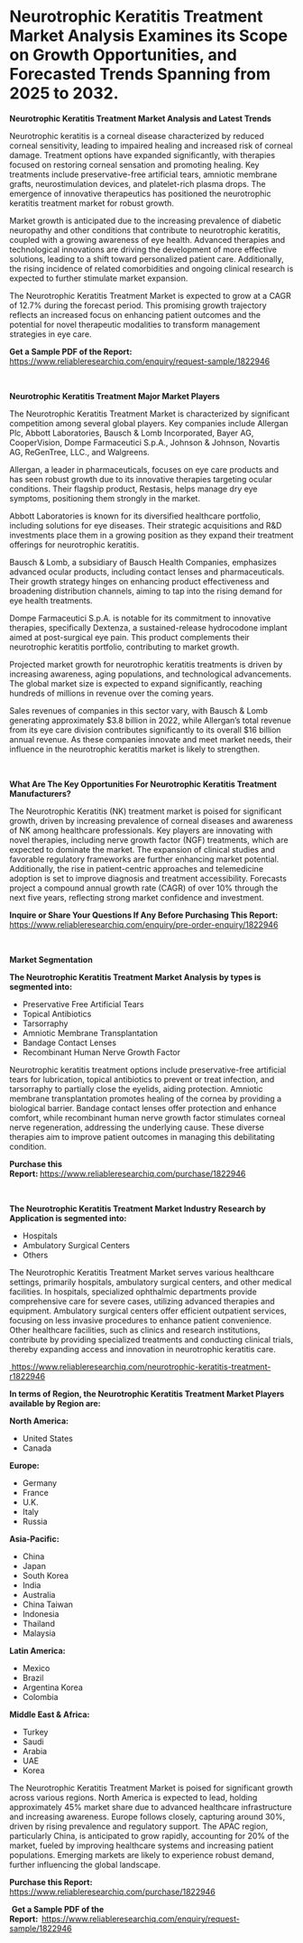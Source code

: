 <p><h1>Neurotrophic Keratitis Treatment Market Analysis Examines its Scope on Growth Opportunities, and Forecasted Trends Spanning from 2025 to 2032.</h1></p><p><strong>Neurotrophic Keratitis Treatment Market Analysis and Latest Trends</strong></p>
<p><p>Neurotrophic keratitis is a corneal disease characterized by reduced corneal sensitivity, leading to impaired healing and increased risk of corneal damage. Treatment options have expanded significantly, with therapies focused on restoring corneal sensation and promoting healing. Key treatments include preservative-free artificial tears, amniotic membrane grafts, neurostimulation devices, and platelet-rich plasma drops. The emergence of innovative therapeutics has positioned the neurotrophic keratitis treatment market for robust growth.</p><p>Market growth is anticipated due to the increasing prevalence of diabetic neuropathy and other conditions that contribute to neurotrophic keratitis, coupled with a growing awareness of eye health. Advanced therapies and technological innovations are driving the development of more effective solutions, leading to a shift toward personalized patient care. Additionally, the rising incidence of related comorbidities and ongoing clinical research is expected to further stimulate market expansion.</p><p>The Neurotrophic Keratitis Treatment Market is expected to grow at a CAGR of 12.7% during the forecast period. This promising growth trajectory reflects an increased focus on enhancing patient outcomes and the potential for novel therapeutic modalities to transform management strategies in eye care.</p></p>
<p><strong>Get a Sample PDF of the Report:&nbsp;</strong> <a href="https://www.reliableresearchiq.com/enquiry/request-sample/1822946?utm_campaign=3081&utm_medium=2&utm_source=Github&utm_content=ia&utm_term=12042025&utm_id=neurotrophic-keratitis-treatment">https://www.reliableresearchiq.com/enquiry/request-sample/1822946</a></p>
<p>&nbsp;</p>
<p><strong>Neurotrophic Keratitis Treatment Major Market Players</strong></p>
<p><p>The Neurotrophic Keratitis Treatment Market is characterized by significant competition among several global players. Key companies include Allergan Plc, Abbott Laboratories, Bausch & Lomb Incorporated, Bayer AG, CooperVision, Dompe Farmaceutici S.p.A., Johnson & Johnson, Novartis AG, ReGenTree, LLC., and Walgreens.</p><p>Allergan, a leader in pharmaceuticals, focuses on eye care products and has seen robust growth due to its innovative therapies targeting ocular conditions. Their flagship product, Restasis, helps manage dry eye symptoms, positioning them strongly in the market.</p><p>Abbott Laboratories is known for its diversified healthcare portfolio, including solutions for eye diseases. Their strategic acquisitions and R&D investments place them in a growing position as they expand their treatment offerings for neurotrophic keratitis.</p><p>Bausch & Lomb, a subsidiary of Bausch Health Companies, emphasizes advanced ocular products, including contact lenses and pharmaceuticals. Their growth strategy hinges on enhancing product effectiveness and broadening distribution channels, aiming to tap into the rising demand for eye health treatments.</p><p>Dompe Farmaceutici S.p.A. is notable for its commitment to innovative therapies, specifically Dextenza, a sustained-release hydrocodone implant aimed at post-surgical eye pain. This product complements their neurotrophic keratitis portfolio, contributing to market growth.</p><p>Projected market growth for neurotrophic keratitis treatments is driven by increasing awareness, aging populations, and technological advancements. The global market size is expected to expand significantly, reaching hundreds of millions in revenue over the coming years.</p><p>Sales revenues of companies in this sector vary, with Bausch & Lomb generating approximately $3.8 billion in 2022, while Allergan’s total revenue from its eye care division contributes significantly to its overall $16 billion annual revenue. As these companies innovate and meet market needs, their influence in the neurotrophic keratitis market is likely to strengthen.</p></p>
<p>&nbsp;</p>
<p><strong>What Are The Key Opportunities For Neurotrophic Keratitis Treatment Manufacturers?</strong></p>
<p><p>The Neurotrophic Keratitis (NK) treatment market is poised for significant growth, driven by increasing prevalence of corneal diseases and awareness of NK among healthcare professionals. Key players are innovating with novel therapies, including nerve growth factor (NGF) treatments, which are expected to dominate the market. The expansion of clinical studies and favorable regulatory frameworks are further enhancing market potential. Additionally, the rise in patient-centric approaches and telemedicine adoption is set to improve diagnosis and treatment accessibility. Forecasts project a compound annual growth rate (CAGR) of over 10% through the next five years, reflecting strong market confidence and investment.</p></p>
<p><strong>Inquire or Share Your Questions If Any Before Purchasing This Report:</strong> <a href="https://www.reliableresearchiq.com/enquiry/pre-order-enquiry/1822946?utm_campaign=3081&utm_medium=2&utm_source=Github&utm_content=ia&utm_term=12042025&utm_id=neurotrophic-keratitis-treatment">https://www.reliableresearchiq.com/enquiry/pre-order-enquiry/1822946</a></p>
<p>&nbsp;</p>
<p><strong>Market Segmentation</strong></p>
<p><strong>The Neurotrophic Keratitis Treatment Market Analysis by types is segmented into:</strong></p>
<p><ul><li>Preservative Free Artificial Tears</li><li>Topical Antibiotics</li><li>Tarsorraphy</li><li>Amniotic Membrane Transplantation</li><li>Bandage Contact Lenses</li><li>Recombinant Human Nerve Growth Factor</li></ul></p>
<p><p>Neurotrophic keratitis treatment options include preservative-free artificial tears for lubrication, topical antibiotics to prevent or treat infection, and tarsorraphy to partially close the eyelids, aiding protection. Amniotic membrane transplantation promotes healing of the cornea by providing a biological barrier. Bandage contact lenses offer protection and enhance comfort, while recombinant human nerve growth factor stimulates corneal nerve regeneration, addressing the underlying cause. These diverse therapies aim to improve patient outcomes in managing this debilitating condition.</p></p>
<p><strong>Purchase this Report:&nbsp;</strong><a href="https://www.reliableresearchiq.com/purchase/1822946?utm_campaign=3081&utm_medium=2&utm_source=Github&utm_content=ia&utm_term=12042025&utm_id=neurotrophic-keratitis-treatment">https://www.reliableresearchiq.com/purchase/1822946</a></p>
<p>&nbsp;</p>
<p><strong>The Neurotrophic Keratitis Treatment Market Industry Research by Application is segmented into:</strong></p>
<p><ul><li>Hospitals</li><li>Ambulatory Surgical Centers</li><li>Others</li></ul></p>
<p><p>The Neurotrophic Keratitis Treatment Market serves various healthcare settings, primarily hospitals, ambulatory surgical centers, and other medical facilities. In hospitals, specialized ophthalmic departments provide comprehensive care for severe cases, utilizing advanced therapies and equipment. Ambulatory surgical centers offer efficient outpatient services, focusing on less invasive procedures to enhance patient convenience. Other healthcare facilities, such as clinics and research institutions, contribute by providing specialized treatments and conducting clinical trials, thereby expanding access and innovation in neurotrophic keratitis care.</p></p>
<p><a href="https://www.reliableresearchiq.com/neurotrophic-keratitis-treatment-r1822946?utm_campaign=3081&utm_medium=2&utm_source=Github&utm_content=ia&utm_term=12042025&utm_id=neurotrophic-keratitis-treatment">&nbsp;https://www.reliableresearchiq.com/neurotrophic-keratitis-treatment-r1822946</a></p>
<p><strong>In terms of Region, the Neurotrophic Keratitis Treatment Market Players available by Region are:</strong></p>
<p>
    <p> <strong> North America: </strong>
        <ul>
            <li>United States</li>
            <li>Canada</li>
        </ul>
        </p> 
    <p> <strong> Europe: </strong>
        <ul>
            <li>Germany</li>
            <li>France</li>
            <li>U.K.</li>
            <li>Italy</li>
            <li>Russia</li>
        </ul>
        </p> 
    <p> <strong> Asia-Pacific: </strong>
        <ul>
            <li>China</li>
            <li>Japan</li>
            <li>South Korea</li>
            <li>India</li>
            <li>Australia</li>
            <li>China Taiwan</li>
            <li>Indonesia</li>
            <li>Thailand</li>
            <li>Malaysia</li>
        </ul>
        </p> 
    <p> <strong> Latin America: </strong>
        <ul>
            <li>Mexico</li>
            <li>Brazil</li>
            <li>Argentina Korea</li>
            <li>Colombia</li>
        </ul>
        </p> 
    <p> <strong> Middle East & Africa: </strong>
        <ul>
            <li>Turkey</li>
            <li>Saudi</li>
            <li>Arabia</li>
            <li>UAE</li>
            <li>Korea</li>
        </ul>
    </p>
    </p>
<p><p>The Neurotrophic Keratitis Treatment Market is poised for significant growth across various regions. North America is expected to lead, holding approximately 45% market share due to advanced healthcare infrastructure and increasing awareness. Europe follows closely, capturing around 30%, driven by rising prevalence and regulatory support. The APAC region, particularly China, is anticipated to grow rapidly, accounting for 20% of the market, fueled by improving healthcare systems and increasing patient populations. Emerging markets are likely to experience robust demand, further influencing the global landscape.</p></p>
<p><strong>Purchase this Report: </strong><a href="https://www.reliableresearchiq.com/purchase/1822946?utm_campaign=3081&utm_medium=2&utm_source=Github&utm_content=ia&utm_term=12042025&utm_id=neurotrophic-keratitis-treatment">https://www.reliableresearchiq.com/purchase/1822946</a></p>
<p>&nbsp;<strong>Get a Sample PDF of the Report:&nbsp;&nbsp;</strong><a href="https://www.reliableresearchiq.com/enquiry/request-sample/1822946?utm_campaign=3081&utm_medium=2&utm_source=Github&utm_content=ia&utm_term=12042025&utm_id=neurotrophic-keratitis-treatment">https://www.reliableresearchiq.com/enquiry/request-sample/1822946</a></p>
<p><strong></strong></p>
<p><p></p><p></p><p></p></p>